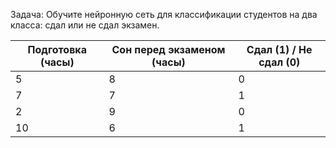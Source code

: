  Задача:
 Обучите нейронную сеть для классификации студентов на два класса: сдал или не сдал экзамен.

 | Подготовка (часы)   | Сон перед экзаменом (часы)  | Сдал (1) / Не сдал (0) |
 |---------------------|-----------------------------|------------------------|
 |         5           |             8               |           0            |
 |         7           |             7               |           1            |
 |         2           |             9               |           0            |
 |         10          |             6               |           1            |
